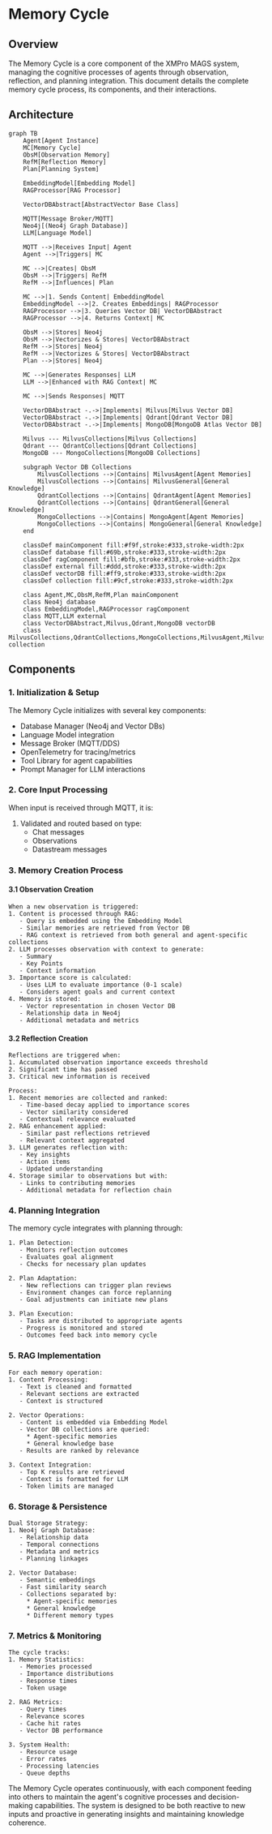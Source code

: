 # Memory Cycle

## Overview

The Memory Cycle is a core component of the XMPro MAGS system, managing the cognitive processes of agents through observation, reflection, and planning integration. This document details the complete memory cycle process, its components, and their interactions.

## Architecture

```mermaid
graph TB
    Agent[Agent Instance]
    MC[Memory Cycle]
    ObsM[Observation Memory]
    RefM[Reflection Memory]
    Plan[Planning System]
    
    EmbeddingModel[Embedding Model]
    RAGProcessor[RAG Processor]
    
    VectorDBAbstract[AbstractVector Base Class]
    
    MQTT[Message Broker/MQTT]
    Neo4j[(Neo4j Graph Database)]
    LLM[Language Model]
    
    MQTT -->|Receives Input| Agent
    Agent -->|Triggers| MC
    
    MC -->|Creates| ObsM
    ObsM -->|Triggers| RefM
    RefM -->|Influences| Plan
    
    MC -->|1. Sends Content| EmbeddingModel
    EmbeddingModel -->|2. Creates Embeddings| RAGProcessor
    RAGProcessor -->|3. Queries Vector DB| VectorDBAbstract
    RAGProcessor -->|4. Returns Context| MC
    
    ObsM -->|Stores| Neo4j
    ObsM -->|Vectorizes & Stores| VectorDBAbstract
    RefM -->|Stores| Neo4j
    RefM -->|Vectorizes & Stores| VectorDBAbstract
    Plan -->|Stores| Neo4j
    
    MC -->|Generates Responses| LLM
    LLM -->|Enhanced with RAG Context| MC
    
    MC -->|Sends Responses| MQTT
    
    VectorDBAbstract -.->|Implements| Milvus[Milvus Vector DB]
    VectorDBAbstract -.->|Implements| Qdrant[Qdrant Vector DB]
    VectorDBAbstract -.->|Implements| MongoDB[MongoDB Atlas Vector DB]
    
    Milvus --- MilvusCollections[Milvus Collections]
    Qdrant --- QdrantCollections[Qdrant Collections]
    MongoDB --- MongoCollections[MongoDB Collections]
    
    subgraph Vector DB Collections
        MilvusCollections -->|Contains| MilvusAgent[Agent Memories]
        MilvusCollections -->|Contains| MilvusGeneral[General Knowledge]
        QdrantCollections -->|Contains| QdrantAgent[Agent Memories]
        QdrantCollections -->|Contains| QdrantGeneral[General Knowledge]
        MongoCollections -->|Contains| MongoAgent[Agent Memories]
        MongoCollections -->|Contains| MongoGeneral[General Knowledge]
    end
    
    classDef mainComponent fill:#f9f,stroke:#333,stroke-width:2px
    classDef database fill:#69b,stroke:#333,stroke-width:2px
    classDef ragComponent fill:#bfb,stroke:#333,stroke-width:2px
    classDef external fill:#ddd,stroke:#333,stroke-width:2px
    classDef vectorDB fill:#ff9,stroke:#333,stroke-width:2px
    classDef collection fill:#9cf,stroke:#333,stroke-width:2px
    
    class Agent,MC,ObsM,RefM,Plan mainComponent
    class Neo4j database
    class EmbeddingModel,RAGProcessor ragComponent
    class MQTT,LLM external
    class VectorDBAbstract,Milvus,Qdrant,MongoDB vectorDB
    class MilvusCollections,QdrantCollections,MongoCollections,MilvusAgent,MilvusGeneral,QdrantAgent,QdrantGeneral,MongoAgent,MongoGeneral collection
```

## Components

### 1. Initialization & Setup

The Memory Cycle initializes with several key components:
- Database Manager (Neo4j and Vector DBs)
- Language Model integration
- Message Broker (MQTT/DDS)
- OpenTelemetry for tracing/metrics
- Tool Library for agent capabilities
- Prompt Manager for LLM interactions

### 2. Core Input Processing

When input is received through MQTT, it is:
1. Validated and routed based on type:
   - Chat messages
   - Observations
   - Datastream messages

### 3. Memory Creation Process

#### 3.1 Observation Creation

```plaintext
When a new observation is triggered:
1. Content is processed through RAG:
   - Query is embedded using the Embedding Model
   - Similar memories are retrieved from Vector DB
   - RAG context is retrieved from both general and agent-specific collections
2. LLM processes observation with context to generate:
   - Summary
   - Key Points
   - Context information
3. Importance score is calculated:
   - Uses LLM to evaluate importance (0-1 scale)
   - Considers agent goals and current context
4. Memory is stored:
   - Vector representation in chosen Vector DB
   - Relationship data in Neo4j
   - Additional metadata and metrics
```

#### 3.2 Reflection Creation

```plaintext
Reflections are triggered when:
1. Accumulated observation importance exceeds threshold
2. Significant time has passed
3. Critical new information is received

Process:
1. Recent memories are collected and ranked:
   - Time-based decay applied to importance scores
   - Vector similarity considered
   - Contextual relevance evaluated
2. RAG enhancement applied:
   - Similar past reflections retrieved
   - Relevant context aggregated
3. LLM generates reflection with:
   - Key insights
   - Action items
   - Updated understanding
4. Storage similar to observations but with:
   - Links to contributing memories
   - Additional metadata for reflection chain
```

### 4. Planning Integration

The memory cycle integrates with planning through:

```plaintext
1. Plan Detection:
   - Monitors reflection outcomes
   - Evaluates goal alignment
   - Checks for necessary plan updates

2. Plan Adaptation:
   - New reflections can trigger plan reviews
   - Environment changes can force replanning
   - Goal adjustments can initiate new plans

3. Plan Execution:
   - Tasks are distributed to appropriate agents
   - Progress is monitored and stored
   - Outcomes feed back into memory cycle
```

### 5. RAG Implementation

```plaintext
For each memory operation:
1. Content Processing:
   - Text is cleaned and formatted
   - Relevant sections are extracted
   - Context is structured

2. Vector Operations:
   - Content is embedded via Embedding Model
   - Vector DB collections are queried:
     * Agent-specific memories
     * General knowledge base
   - Results are ranked by relevance

3. Context Integration:
   - Top K results are retrieved
   - Context is formatted for LLM
   - Token limits are managed
```

### 6. Storage & Persistence

```plaintext
Dual Storage Strategy:
1. Neo4j Graph Database:
   - Relationship data
   - Temporal connections
   - Metadata and metrics
   - Planning linkages

2. Vector Database:
   - Semantic embeddings
   - Fast similarity search
   - Collections separated by:
     * Agent-specific memories
     * General knowledge
     * Different memory types
```

### 7. Metrics & Monitoring

```plaintext
The cycle tracks:
1. Memory Statistics:
   - Memories processed
   - Importance distributions
   - Response times
   - Token usage

2. RAG Metrics:
   - Query times
   - Relevance scores
   - Cache hit rates
   - Vector DB performance

3. System Health:
   - Resource usage
   - Error rates
   - Processing latencies
   - Queue depths
```

The Memory Cycle operates continuously, with each component feeding into others to maintain the agent's cognitive processes and decision-making capabilities. The system is designed to be both reactive to new inputs and proactive in generating insights and maintaining knowledge coherence.
